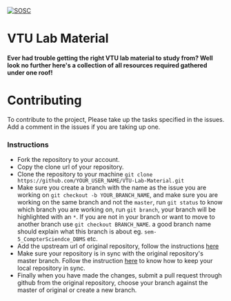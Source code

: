 [![SOSC](https://is.gd/visit_sosc_badge)](https://sosc.org.in)
# VTU Lab Material
#### Ever had trouble getting the right VTU lab material to study from? Well look no further here's a collection of all resources required gathered under one roof!


# Contributing
To contribute to the project, Please take up the tasks specified in the issues. Add a comment in the issues if you are taking up one. 

### Instructions
- Fork the repository to your account.
- Copy the clone url of your repository.
- Clone the repository to your machine `git clone https://github.com/YOUR_USER_NAME/VTU-Lab-Material.git` 
- Make sure you create a branch with the name as the issue you are working on `git checkout -b YOUR_BRANCH_NAME`, and make sure you are working on the same branch and not the `master`, run `git status` to know which branch you are working on, run `git branch`, your branch will be highlighted with an `*`. If you are not in your branch or want to move to another branch use `git checkout BRANCH_NAME`. 
a good branch name should explain what this branch is about eg. `sem-5_CompterSciendce_DBMS` etc.
- Add the upstream url of original repository, follow the instructions [here](https://help.github.com/articles/configuring-a-remote-for-a-fork/)
- Make sure your repository is in sync with the original repository's master branch. Follow the instruction [here](https://help.github.com/articles/syncing-a-fork/) to know how to keep your local repository in sync.
- Finally when you have made the changes, submit a pull request through github from the original repository, choose your branch against the master of original or create a new branch.
